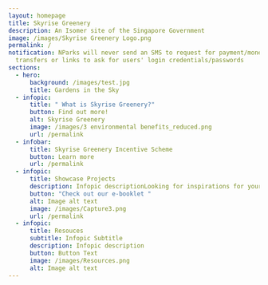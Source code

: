 ```yaml
---
layout: homepage
title: Skyrise Greenery
description: An Isomer site of the Singapore Government
image: /images/Skyrise Greenery Logo.png
permalink: /
notification: NParks will never send an SMS to request for payment/money
  transfers or links to ask for users' login credentials/passwords
sections:
  - hero:
      background: /images/test.jpg
      title: Gardens in the Sky
  - infopic:
      title: " What is Skyrise Greenery?"
      button: Find out more!
      alt: Skyrise Greenery
      image: /images/3 environmental benefits_reduced.png
      url: /permalink
  - infobar:
      title: Skyrise Greenery Incentive Scheme
      button: Learn more
      url: /permalink
  - infopic:
      title: Showcase Projects
      description: Infopic descriptionLooking for inspirations for your projects?
      button: "Check out our e-booklet "
      alt: Image alt text
      image: /images/Capture3.png
      url: /permalink
  - infopic:
      title: Resouces
      subtitle: Infopic Subtitle
      description: Infopic description
      button: Button Text
      image: /images/Resources.png
      alt: Image alt text
---
```

